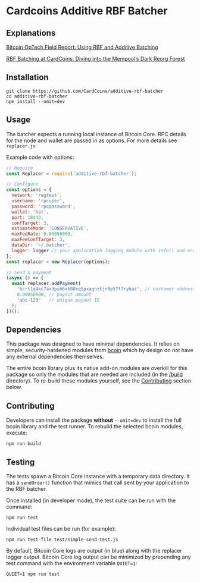 # Cardcoins Additive RBF Batcher


## Explanations

[Bitcoin OpTech Field Report: Using RBF and Additive Batching](https://bitcoinops.org/en/cardcoins-rbf-batching/)

[RBF Batching at CardCoins: Diving into the Mempool’s Dark Reorg Forest](https://blog.cardcoins.co/rbf-batching-at-cardcoins-diving-into-the-mempool-s-dark-reorg-forest)


## Installation

```
git clone https://github.com/CardCoins/additive-rbf-batcher
cd additive-rbf-batcher
npm install --omit=dev
```

## Usage

The batcher expects a running local instance of Bitcoin Core. RPC details for
the node and wallet are passed in as options. For more details see `replacer.js`

Example code with options:

```js
// Require
const Replacer = require('additive-rbf-batcher');

// Configure
const options = {
  network: 'regtest',
  username: 'rpcuser',
  password: 'rpcpassword',
  wallet: 'hot',
  port: 18443,
  confTarget: 3,
  estimateMode: 'CONSERVATIVE',
  maxFeeRate: 0.00050000,
  maxFeeConfTarget: 3,
  dataDir: '~/.batcher',
  logger: logger // your application logging module with info() and error() functions
};
const replacer = new Replacer(options);

// Send a payment
(async () => {
  await replacer.addPayment(
    'bcrt1q4kc7ax3ps66x680xq5pxaqnztjr9p57t7ryhaz', // customer address
    0.00050000, // payout amount
    'abc-123'   // unique payout ID
  );
})();
```

## Dependencies

This package was designed to have minimal dependencies. It relies on simple,
security-hardened modules from [bcoin](https://github.com/bcoin-org/bcoin)
which by design do not have any external dependencies themselves.

The entire bcoin library plus its native add-on modules are overkill for this
package so only the modules that are needed are included
(in the [/build](/build) directory). To re-build these modules yourself,
see the [Contributing](#contributing) section below.

## Contributing

Developers can install the package **without** `--omit=dev` to install the full
bcoin library and the test runner. To rebuild the selected bcoin modules, execute:

```
npm run build
```

## Testing

The tests spawn a Bitcoin Core instance with a temporary data directory. It has
a `sendOrder()` function that mimics that call sent by your application
to the RBF batcher.

Once installed (in developer mode), the test suite can be run with the command:

```
npm run test
```

Individual test files can be run (for example):

```
npm run test-file test/simple-send-test.js
```

By default, Bitcoin Core logs are output (in blue) along with the replacer
logger output. Bitcoin Core log output can be minimized by prepending any test
command with the environment variable `QUIET=1`:

```
QUIET=1 npm run test
```


